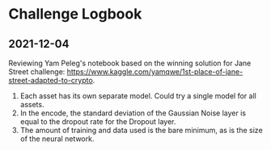 
# Challenge Logbook

## 2021-12-04
Reviewing Yam Peleg's notebook based on the winning solution for Jane Street challenge: https://www.kaggle.com/yamqwe/1st-place-of-jane-street-adapted-to-crypto.

1. Each asset has its own separate model.  Could try a single model for all assets.
2. In the encode, the standard deviation of the Gaussian Noise layer is equal to the dropout rate for the Dropout layer.
3. The amount of training and data used is the bare minimum, as is the size of the neural network.


